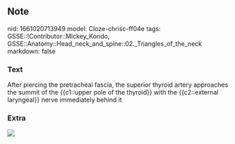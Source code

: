 ## Note
nid: 1661020713949
model: Cloze-chrisc-ff04e
tags: GSSE::!Contributor::Mickey_Kondo, GSSE::Anatomy::Head_neck_and_spine::02._Triangles_of_the_neck
markdown: false

### Text
After piercing the pretracheal fascia, the superior thyroid artery approaches the summit of the {{c1::upper pole of the thyroid}} with the {{c2::external laryngeal}} nerve immediately behind it

### Extra
<img src="3-s2.0-B9781437727647000208-f020-003-9781437727647.jpg">
